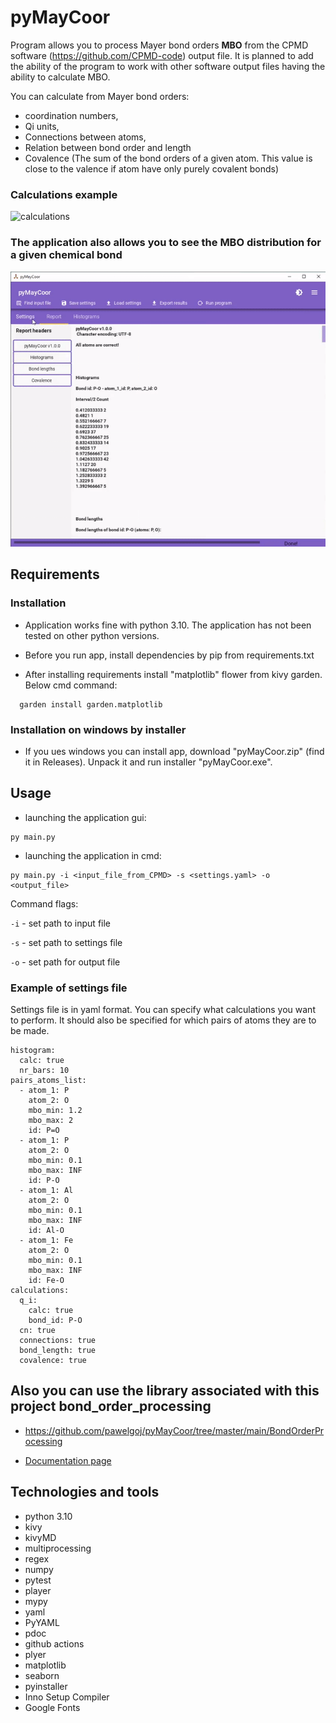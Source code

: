 # pyMayCoor

Program allows you to process Mayer bond orders **MBO** from the CPMD software (<https://github.com/CPMD-code>) output file. It is planned to add the ability of the program to work with other software output files having the ability to calculate MBO.

You can calculate from Mayer bond orders:

- coordination numbers,
- Qi units,
- Connections between atoms,
- Relation between bond order and length
- Covalence (The sum of the bond orders of a given atom. This  value is close to the valence if atom have only purely covalent bonds)

### Calculations example

![calculations](claculations.gif)

### The application also allows you to see the MBO distribution for a given chemical bond

![figs](figs.gif)

## Requirements

### Installation

- Application works fine with python 3.10. The application has not been tested on other python versions.

- Before you run app, install dependencies by pip from requirements.txt

- After installing requirements install "matplotlib" flower from kivy garden. Below cmd command:

```
  garden install garden.matplotlib
```


### Installation on windows by installer

- If you ues windows you can install app, download "pyMayCoor.zip" (find it in Releases). Unpack it and run installer "pyMayCoor.exe".

## Usage

- launching the application gui:

```
py main.py
```

- launching the application in cmd:

```
py main.py -i <input_file_from_CPMD> -s <settings.yaml> -o <output_file>
```

Command flags:

`-i` - set path to input file

`-s` - set path to settings file

`-o` - set path for output file

### Example of settings file

Settings file is in yaml format. You can specify what calculations you want to perform. It should also be specified for which pairs of atoms they are to be made.

```
histogram:
  calc: true
  nr_bars: 10
pairs_atoms_list:
  - atom_1: P
    atom_2: O
    mbo_min: 1.2
    mbo_max: 2
    id: P=O
  - atom_1: P
    atom_2: O
    mbo_min: 0.1
    mbo_max: INF
    id: P-O
  - atom_1: Al
    atom_2: O
    mbo_min: 0.1
    mbo_max: INF
    id: Al-O
  - atom_1: Fe
    atom_2: O
    mbo_min: 0.1
    mbo_max: INF
    id: Fe-O
calculations:
  q_i:
    calc: true
    bond_id: P-O
  cn: true
  connections: true
  bond_length: true
  covalence: true
```

## Also you can use the library associated with this project bond_order_processing

- <https://github.com/pawelgoj/pyMayCoor/tree/master/main/BondOrderProcessing>

- [Documentation page](https://pawelgoj.github.io/pyMayCoor/bond_order_processing)

## Technologies and tools

- python 3.10
- kivy
- kivyMD
- multiprocessing
- regex
- numpy
- pytest
- player
- mypy
- yaml
- PyYAML
- pdoc
- github actions
- plyer
- matplotlib
- seaborn
- pyinstaller
- Inno Setup Compiler
- Google Fonts
